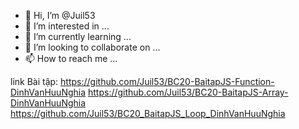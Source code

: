 - 👋 Hi, I’m @Juil53
- 👀 I’m interested in ...
- 🌱 I’m currently learning ...
- 💞️ I’m looking to collaborate on ...
- 📫 How to reach me ...

<!---
Juil53/Juil53 is a ✨ special ✨ repository because its `README.md` (this file) appears on your GitHub profile.
You can click the Preview link to take a look at your changes.
--->


link Bài tập:
https://github.com/Juil53/BC20-BaitapJS-Function-DinhVanHuuNghia
https://github.com/Juil53/BC20-BaitapJS-Array-DinhVanHuuNghia
https://github.com/Juil53/BC20_BaitapJS_Loop_DinhVanHuuNghia
